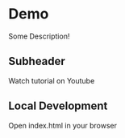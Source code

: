 # Demo

Some Description!

## Subheader

Watch tutorial on Youtube

## Local Development

Open index.html in your browser
